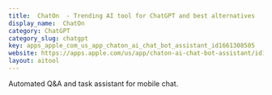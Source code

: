 ```yaml
---
title:  ChatOn  - Trending AI tool for ChatGPT and best alternatives
display_name:  ChatOn 
category: ChatGPT
category_slug: chatgpt
key: apps_apple_com_us_app_chaton_ai_chat_bot_assistant_id1661308505
website: https://apps.apple.com/us/app/chaton-ai-chat-bot-assistant/id1661308505
layout: aitool
---
```


Automated Q&A and task assistant for mobile chat.
